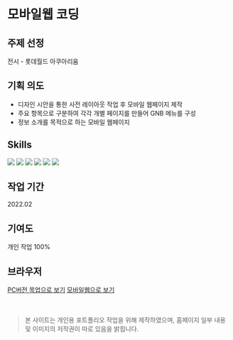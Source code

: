 # 모바일웹 코딩

## 주제 선정
전시 - 롯데월드 아쿠아리움

## 기획 의도
- 디자인 시안을 통한 사전 레이아웃 작업 후 모바일 웹페이지 제작
- 주요 항목으로 구분하여 각각 개별 페이지를 만들어 GNB 메뉴를 구성
- 정보 소개를 목적으로 하는 모바일 웹페이지

## Skills
<div style="align: left;">
  <img src="https://img.shields.io/badge/HTML5-E34F26?style=flat-square&logo=HTML5&logoColor=white">
  <img src="https://img.shields.io/badge/CSS3-1572B6?style=flat-square&logo=CSS3&logoColor=white">
  <img src="https://img.shields.io/badge/Javascript-F7DF1E?style=flat-square&logo=Javascript&logoColor=white">
  <img src="https://img.shields.io/badge/jQuery-0769AD?style=flat-square&logo=jQuery&logoColor=white">
  <img src="https://img.shields.io/badge/Adobe Photoshop-31A8FF?style=flat-square&logo=Adobe Photoshop&logoColor=white"/>
  <img src="https://img.shields.io/badge/Adobe Illustrator-FF9A00?style=flat-square&logo=Adobe Illustrator&logoColor=white"/>
</div>

## 작업 기간
2022.02

## 기여도
개인 작업 100%

## 브라우저
[PC버전 목업으로 보기](https://eunbij.github.io/pf_aquarium/aquarium_img_iframe.html)
[모바일웹으로 보기](https://eunbij.github.io/pf_aquarium)
<br><br><br>

> 본 사이트는 개인용 포트폴리오 작업을 위해 제작하였으며, 홈페이지 일부 내용 및 이미지의 저작권이 따로 있음을 밝힙니다.

